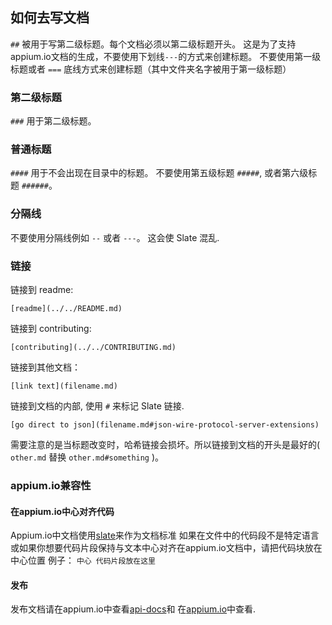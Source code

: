 ## 如何去写文档

`##` 被用于写第二级标题。每个文档必须以第二级标题开头。
这是为了支持appium.io文档的生成，不要使用下划线`---`的方式来创建标题。
不要使用第一级标题或者 `===` 底线方式来创建标题（其中文件夹名字被用于第一级标题）

### 第二级标题

`###` 用于第二级标题。

### 普通标题

`####` 用于不会出现在目录中的标题。
不要使用第五级标题 `#####`, 或者第六级标题 `######`。

### 分隔线

不要使用分隔线例如 `--` 或者 `---`。 这会使 Slate 混乱.

### 链接

链接到 readme:

`[readme](../../README.md)`

链接到 contributing:

`[contributing](../../CONTRIBUTING.md)`

链接到其他文档：

`[link text](filename.md)`

链接到文档的内部, 使用 `#` 来标记 Slate 链接.

`[go direct to json](filename.md#json-wire-protocol-server-extensions)`

需要注意的是当标题改变时，哈希链接会损坏。所以链接到文档的开头是最好的( `other.md` 替换 `other.md#something` )。

### appium.io兼容性

#### 在appium.io中心对齐代码

  Appium.io中文档使用[slate](https://github.com/tripit/slate)来作为文档标准
  如果在文件中的代码段不是特定语言或如果你想要代码片段保持与文本中心对齐在appium.io文档中，请把代码块放在中心位置
  例子：
      ```中心
      代码片段放在这里
      ```
#### 发布
  发布文档请在appium.io中查看[api-docs](https://github.com/appium/api-docs)和
  在[appium.io](https://github.com/appium/appium.io)中查看.


  
  
  


